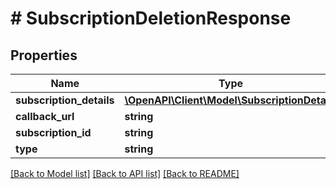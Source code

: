 # # SubscriptionDeletionResponse

## Properties

Name | Type | Description | Notes
------------ | ------------- | ------------- | -------------
**subscription_details** | [**\OpenAPI\Client\Model\SubscriptionDetails**](SubscriptionDetails.md) |  | [optional]
**callback_url** | **string** |  | [optional]
**subscription_id** | **string** |  | [optional]
**type** | **string** |  | [optional]

[[Back to Model list]](../../README.md#models) [[Back to API list]](../../README.md#endpoints) [[Back to README]](../../README.md)
